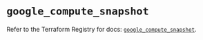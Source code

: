 # `google_compute_snapshot`

Refer to the Terraform Registry for docs: [`google_compute_snapshot`](https://registry.terraform.io/providers/hashicorp/google/6.4.0/docs/resources/compute_snapshot).
